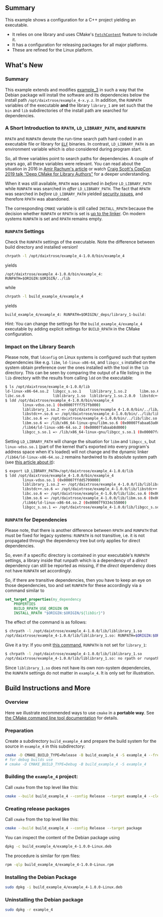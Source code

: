 ## Summary

This example shows a configuration for a C++ project yielding an executable. 
- It relies on one library and uses CMake's [`FetchContent`](https://cmake.org/cmake/help/latest/module/FetchContent.html) feature to include it.
- It has a configuration for releasing packages for all major platforms.
- These are refined for the Linux platform.

## What's New

### Summary

This example extends and modifies [example_3](../example_3/) in such a way that the Debian package will install the software and its dependencies below the install path `/opt/daixtrose/example_4-x.y.z`. In addition, the `RUNPATH` variables of the executable **and** the library `library_1` are set such that the `bin` and `lib` subdirectories of the install path are searched for dependencies.

### A Short Introduction to `RPATH`, `LD_LIBRARY_PATH`, and `RUNPATH` 

`RPATH` and `RUNPATH` denote the run-time search path hard-coded in an executable file or library for [`ELF`](https://en.wikipedia.org/wiki/Executable_and_Linkable_Format) binaries. In contrast, `LD_LIBRARY_PATH` is an environment variable which is *also* considered during program start.  

So, all three variables point to search paths for dependencies. A couple of years ago, all these variables were relevant. You can read about the situation in 2016 in [Amir Rachum's article](https://amir.rachum.com/shared-libraries/#rpath-and-runpath) or watch [Craig Scott's CppCon 2019 talk "Deep CMake for Library Authors"](https://www.youtube.com/watch?v=m0DwB4OvDXk) for a deeper understanding.

When it was still available, `RPATH` was searched in *before* `LD_LIBRARY_PATH` while `RUNPATH` was searched in *after* `LD_LIBRARY_PATH`. The fact that `RPATH` was searched in *before* `LD_LIBRARY_PATH` yielded [security issues](https://en.wikipedia.org/wiki/Rpath#Security_considerations), and therefore `RPATH` was abandoned. 

The corresponding `CMAKE` variable is still called `INSTALL_RPATH` because the decision whether `RUNPATH` or `RPATH` is set is [up to the linker](https://gitlab.kitware.com/cmake/cmake/-/issues/25683). On modern systems `RUNPATH` is set and `RPATH` remains empty.  

### `RUNPATH` Settings

Check the `RUNPATH` settings of the executable. Note the difference between build directory and installed version! 

```bash
chrpath -l /opt/daixtrose/example_4-1.0.0/bin/example_4
```

yields

```
/opt/daixtrose/example_4-1.0.0/bin/example_4: RUNPATH=$ORIGIN:$ORIGIN/../lib
```

while 

```bash
chrpath -l build_example_4/example_4
```

yields

```
build_example_4/example_4: RUNPATH=$ORIGIN/_deps/library_1-build:
```

Hint: You can change the settings for the `build_example_4/example_4` executable by adding explicit settings for `BUILD_RPATH` in the CMake configuration.

### Impact on the Library Search

Please note, that `ldconfig` on Linux systems is configured such that system dependencies like e.g. `libm`, `ld-linux-x86-64`, and `libgcc_s` installed on the system obtain preference over the ones installed with the tool in the `lib` directory. This can be seen by comparing the output of a file listing in the `lib` directory with the results from calling `ldd` on the executable: 

```bash
$ ls /opt/daixtrose/example_4-1.0.0/lib
ld-linux-x86-64.so.2  libgcc_s.so.1    liblibrary_1.so.2      libm.so.6       libstdc++.so.6.0.30
libc.so.6             liblibrary_1.so  liblibrary_1.so.2.0.0  libstdc++.so.6
$ ldd /opt/daixtrose/example_4-1.0.0/bin/example_4
        linux-vdso.so.1 (0x00007fff757fb000)
        liblibrary_1.so.2 => /opt/daixtrose/example_4-1.0.0/bin/../lib/liblibrary_1.so.2 (0x00007fabaab81000)
        libstdc++.so.6 => /opt/daixtrose/example_4-1.0.0/bin/../lib/libstdc++.so.6 (0x00007fabaa955000)
        libc.so.6 => /opt/daixtrose/example_4-1.0.0/bin/../lib/libc.so.6 (0x00007fabaa72c000)
        libm.so.6 => /lib/x86_64-linux-gnu/libm.so.6 (0x00007fabaa63a000)
        /lib64/ld-linux-x86-64.so.2 (0x00007fabaab8d000)
        libgcc_s.so.1 => /lib/x86_64-linux-gnu/libgcc_s.so.1 (0x00007fabaa61a000)
```

Setting `LD_LIBRARY_PATH` will change the situation for `libm` and `libgcc_s`, but `linux-vdso.so.1` (part of the kernel that's exported into every program's address space when it's loaded) will not change and the dynamic linker `/lib64/ld-linux-x86-64.so.2` remains hardwired to its absolute system path (see [this article about it](https://www.baeldung.com/linux/dynamic-linker)): 

```bash
$ export LD_LIBRARY_PATH=/opt/daixtrose/example_4-1.0.0/lib
$ ldd /opt/daixtrose/example_4-1.0.0/bin/example_4
        linux-vdso.so.1 (0x00007ffdd5799000)
        liblibrary_1.so.2 => /opt/daixtrose/example_4-1.0.0/lib/liblibrary_1.so.2 (0x00007f9334c49000)
        libstdc++.so.6 => /opt/daixtrose/example_4-1.0.0/lib/libstdc++.so.6 (0x00007f9334a1d000)
        libc.so.6 => /opt/daixtrose/example_4-1.0.0/lib/libc.so.6 (0x00007f93347f4000)
        libm.so.6 => /opt/daixtrose/example_4-1.0.0/lib/libm.so.6 (0x00007f933470d000)
        /lib64/ld-linux-x86-64.so.2 (0x00007f9334c55000)
        libgcc_s.so.1 => /opt/daixtrose/example_4-1.0.0/lib/libgcc_s.so.1 (0x00007f93346ed000)
```

### `RUNPATH` for Dependencies

Please note, that there is another difference between `RPATH` and `RUNPATH` that must be fixed for legacy systems: `RUNPATH` is not transitive, i.e. it is not propagated through the dependency tree but only applies for direct dependencies. 

So, even if a specific directory is contained in your executable's `RUNPATH` settings, a library inside that runpath which is a dependency of a *direct* dependency can still be reported as missing, if the *direct* dependency does not have `RUNPATH` set accordingly.

So, if there are transitive dependencies, then you have to keep an eye on those dependencies, too and set `RUNPATH` for these accordingly via a command similar to 

```cmake
set_target_properties(my_dependency 
    PROPERTIES
    BUILD_RPATH_USE_ORIGIN ON
    INSTALL_RPATH "$ORIGIN:$ORIGIN/${libDir}")
```

The effect of the command is as follows: 

```bash
$ chrpath -l /opt/daixtrose/example_4-1.0.0/lib/liblibrary_1.so
/opt/daixtrose/example_4-1.0.0/lib/liblibrary_1.so: RUNPATH=$ORIGIN:$ORIGIN/../lib
```

Give it a try: If you omit [this command](CMakeListsCPackConfiguration.txt#L52C8-L55C55), `RUNPATH` is not set for `library_1`:

```bash 
$ chrpath -l /opt/daixtrose/example_4-1.0.0/lib/liblibrary_1.so
/opt/daixtrose/example_4-1.0.0/lib/liblibrary_1.so: no rpath or runpath tag found.
```

Since `liblibrary_1.so` does not have its own non-system dependencies, the `RUNPATH` settings do not matter in `example_4`. It is only set for illustration.    

## Build Instructions and More

### Overview 

Here we illustrate recommended ways to use `cmake` in a **portable way**. See [the CMake command line tool documentation](https://cmake.org/cmake/help/latest/manual/cmake.1.html) for details. 

### Preparation

Create a subdirectory `build_example_4` and prepare the build system for the source in `example_4` in this subdirectory:

```bash
cmake -D CMAKE_BUILD_TYPE=Release -B build_example_4 -S example_4 --fresh
# for debug builds use   
# cmake -D CMAKE_BUILD_TYPE=Debug -B build_example_4 -S example_4
```

### Building the `example_4` project:

Call `cmake` from the top level like this:

```bash
cmake --build build_example_4 --config Release --target example_4 --clean-first
```

### Creating release packages

Call `cmake` from the top level like this:

```bash
cmake --build build_example_4 --config Release --target package
```

You can inspect the content of the Debian package using  

```bash
dpkg -c build_example_4/example_4-1.0.0-Linux.deb
```

The procedure is similar for rpm files:

```bash
rpm -qlp build_example_4/example_4-1.0.0-Linux.rpm
```

### Installing the Debian Package

```bash
sudo dpkg -i build_example_4/example_4-1.0.0-Linux.deb
```

### Uninstalling the Debian package

```bash
sudo dpkg -r example_4
```
